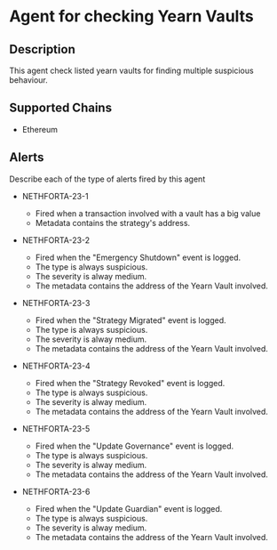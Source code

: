 # Agent for checking Yearn Vaults

## Description

This agent check listed yearn vaults for finding multiple suspicious behaviour.

## Supported Chains

- Ethereum

## Alerts

Describe each of the type of alerts fired by this agent

- NETHFORTA-23-1
  - Fired when a transaction involved with a vault has a big value
  - Metadata contains the strategy's address.
  
- NETHFORTA-23-2
  - Fired when the "Emergency Shutdown" event is logged.
  - The type is always suspicious.
  - The severity is alway medium.
  - The metadata contains the address of the Yearn Vault involved.


- NETHFORTA-23-3
  - Fired when the "Strategy Migrated" event is logged.
  - The type is always suspicious.
  - The severity is alway medium.
  - The metadata contains the address of the Yearn Vault involved.

- NETHFORTA-23-4
  - Fired when the "Strategy Revoked" event is logged.
  - The type is always suspicious.
  - The severity is alway medium.
  - The metadata contains the address of the Yearn Vault involved.

- NETHFORTA-23-5
  - Fired when the "Update Governance" event is logged.
  - The type is always suspicious.
  - The severity is alway medium.
  - The metadata contains the address of the Yearn Vault involved.

- NETHFORTA-23-6
  - Fired when the "Update Guardian" event is logged.
  - The type is always suspicious.
  - The severity is alway medium.
  - The metadata contains the address of the Yearn Vault involved.
